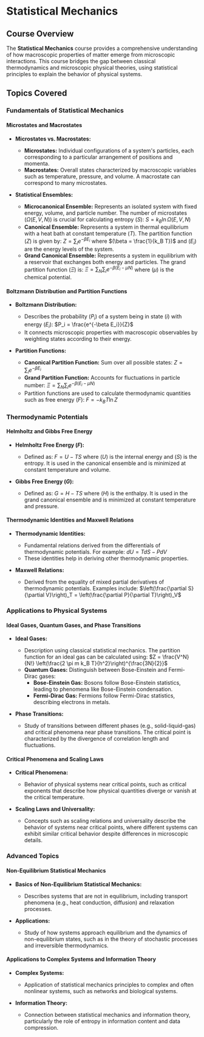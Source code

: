 # Statistical Mechanics

## Course Overview

The **Statistical Mechanics** course provides a comprehensive understanding of how macroscopic properties of matter emerge from microscopic interactions. This course bridges the gap between classical thermodynamics and microscopic physical theories, using statistical principles to explain the behavior of physical systems.

## Topics Covered

### Fundamentals of Statistical Mechanics

#### **Microstates and Macrostates**

- **Microstates vs. Macrostates:**
  - **Microstates:** Individual configurations of a system's particles, each corresponding to a particular arrangement of positions and momenta.
  - **Macrostates:** Overall states characterized by macroscopic variables such as temperature, pressure, and volume. A macrostate can correspond to many microstates.

- **Statistical Ensembles:**
  - **Microcanonical Ensemble:** Represents an isolated system with fixed energy, volume, and particle number. The number of microstates $(\Omega(E, V, N))$ is crucial for calculating entropy $(S)$:
    $S = k_B \ln \Omega(E, V, N)$
  - **Canonical Ensemble:** Represents a system in thermal equilibrium with a heat bath at constant temperature $(T)$. The partition function $(Z)$ is given by:
    $Z = \sum_i e^{-\beta E_i}$
    where $(\beta = \frac{1}{k_B T})$ and $(E_i)$ are the energy levels of the system.
  - **Grand Canonical Ensemble:** Represents a system in equilibrium with a reservoir that exchanges both energy and particles. The grand partition function $(\Xi)$ is:
    $\Xi = \sum_{N} \sum_{i} e^{-\beta (E_i - \mu N)}$
    where $(\mu)$ is the chemical potential.

#### **Boltzmann Distribution and Partition Functions**

- **Boltzmann Distribution:**
  - Describes the probability $(P_i)$ of a system being in state $(i)$ with energy $(E_i)$:
    $P_i = \frac{e^{-\beta E_i}}{Z}$
  - It connects microscopic properties with macroscopic observables by weighting states according to their energy.

- **Partition Functions:**
  - **Canonical Partition Function:** Sum over all possible states:
    $Z = \sum_i e^{-\beta E_i}$
  - **Grand Partition Function:** Accounts for fluctuations in particle number:
    $\Xi = \sum_{N} \sum_i e^{-\beta (E_i - \mu N)}$
  - Partition functions are used to calculate thermodynamic quantities such as free energy $(F)$:
    $F = -k_B T \ln Z$

### Thermodynamic Potentials

#### **Helmholtz and Gibbs Free Energy**

- **Helmholtz Free Energy $(F)$:**
  - Defined as:
    $F = U - TS$
    where $(U)$ is the internal energy and $(S)$ is the entropy. It is used in the canonical ensemble and is minimized at constant temperature and volume.

- **Gibbs Free Energy $(G)$:**
  - Defined as:
    $G = H - TS$
    where $(H)$ is the enthalpy. It is used in the grand canonical ensemble and is minimized at constant temperature and pressure.

#### **Thermodynamic Identities and Maxwell Relations**

- **Thermodynamic Identities:**
  - Fundamental relations derived from the differentials of thermodynamic potentials. For example:
    $dU = TdS - PdV$
  - These identities help in deriving other thermodynamic properties.

- **Maxwell Relations:**
  - Derived from the equality of mixed partial derivatives of thermodynamic potentials. Examples include:
    $\left(\frac{\partial S}{\partial V}\right)_T = \left(\frac{\partial P}{\partial T}\right)_V$

### Applications to Physical Systems

#### **Ideal Gases, Quantum Gases, and Phase Transitions**

- **Ideal Gases:**
  - Description using classical statistical mechanics. The partition function for an ideal gas can be calculated using:
    $Z = \frac{V^N}{N!} \left(\frac{2 \pi m k_B T}{h^2}\right)^{\frac{3N}{2}}$
  - **Quantum Gases:** Distinguish between Bose-Einstein and Fermi-Dirac gases:
    - **Bose-Einstein Gas:** Bosons follow Bose-Einstein statistics, leading to phenomena like Bose-Einstein condensation.
    - **Fermi-Dirac Gas:** Fermions follow Fermi-Dirac statistics, describing electrons in metals.

- **Phase Transitions:**
  - Study of transitions between different phases (e.g., solid-liquid-gas) and critical phenomena near phase transitions. The critical point is characterized by the divergence of correlation length and fluctuations.

#### **Critical Phenomena and Scaling Laws**

- **Critical Phenomena:**
  - Behavior of physical systems near critical points, such as critical exponents that describe how physical quantities diverge or vanish at the critical temperature.

- **Scaling Laws and Universality:**
  - Concepts such as scaling relations and universality describe the behavior of systems near critical points, where different systems can exhibit similar critical behavior despite differences in microscopic details.

### Advanced Topics

#### **Non-Equilibrium Statistical Mechanics**

- **Basics of Non-Equilibrium Statistical Mechanics:**
  - Describes systems that are not in equilibrium, including transport phenomena (e.g., heat conduction, diffusion) and relaxation processes.

- **Applications:**
  - Study of how systems approach equilibrium and the dynamics of non-equilibrium states, such as in the theory of stochastic processes and irreversible thermodynamics.

#### **Applications to Complex Systems and Information Theory**

- **Complex Systems:**
  - Application of statistical mechanics principles to complex and often nonlinear systems, such as networks and biological systems.

- **Information Theory:**
  - Connection between statistical mechanics and information theory, particularly the role of entropy in information content and data compression.

